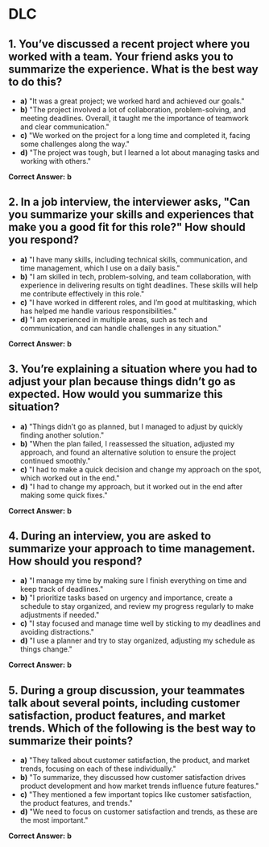 # DLC  

## 1. You’ve discussed a recent project where you worked with a team. Your friend asks you to summarize the experience. What is the best way to do this?  

- **a)** "It was a great project; we worked hard and achieved our goals."  
- **b)** "The project involved a lot of collaboration, problem-solving, and meeting deadlines. Overall, it taught me the importance of teamwork and clear communication."  
- **c)** "We worked on the project for a long time and completed it, facing some challenges along the way."  
- **d)** "The project was tough, but I learned a lot about managing tasks and working with others."  

**Correct Answer:** **b**  

## 2. In a job interview, the interviewer asks, "Can you summarize your skills and experiences that make you a good fit for this role?" How should you respond?  

- **a)** "I have many skills, including technical skills, communication, and time management, which I use on a daily basis."  
- **b)** "I am skilled in tech, problem-solving, and team collaboration, with experience in delivering results on tight deadlines. These skills will help me contribute effectively in this role."  
- **c)** "I have worked in different roles, and I’m good at multitasking, which has helped me handle various responsibilities."  
- **d)** "I am experienced in multiple areas, such as tech and communication, and can handle challenges in any situation."  

**Correct Answer:** **b**  

## 3. You’re explaining a situation where you had to adjust your plan because things didn’t go as expected. How would you summarize this situation?  

- **a)** "Things didn’t go as planned, but I managed to adjust by quickly finding another solution."  
- **b)** "When the plan failed, I reassessed the situation, adjusted my approach, and found an alternative solution to ensure the project continued smoothly."  
- **c)** "I had to make a quick decision and change my approach on the spot, which worked out in the end."  
- **d)** "I had to change my approach, but it worked out in the end after making some quick fixes."  

**Correct Answer:** **b**  

## 4. During an interview, you are asked to summarize your approach to time management. How should you respond?  

- **a)** "I manage my time by making sure I finish everything on time and keep track of deadlines."  
- **b)** "I prioritize tasks based on urgency and importance, create a schedule to stay organized, and review my progress regularly to make adjustments if needed."  
- **c)** "I stay focused and manage time well by sticking to my deadlines and avoiding distractions."  
- **d)** "I use a planner and try to stay organized, adjusting my schedule as things change."  

**Correct Answer:** **b**  

## 5. During a group discussion, your teammates talk about several points, including customer satisfaction, product features, and market trends. Which of the following is the best way to summarize their points?  

- **a)** "They talked about customer satisfaction, the product, and market trends, focusing on each of these individually."  
- **b)** "To summarize, they discussed how customer satisfaction drives product development and how market trends influence future features."  
- **c)** "They mentioned a few important topics like customer satisfaction, the product features, and trends."  
- **d)** "We need to focus on customer satisfaction and trends, as these are the most important."  

**Correct Answer:** **b**  
